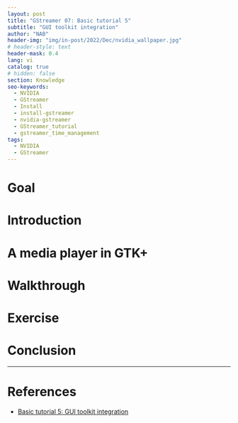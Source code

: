 ```yaml
---
layout: post
title: "GStreamer 07: Basic tutorial 5"
subtitle: "GUI toolkit integration"
author: "NAB"
header-img: "img/in-post/2022/Dec/nvidia_wallpaper.jpg"
# header-style: text
header-mask: 0.4
lang: vi
catalog: true
# hidden: false
section: Knowledge
seo-keywords:
  - NVIDIA
  - GStreamer
  - Install
  - install-gstreamer
  - nvidia-gstreamer
  - GStreamer_tutorial
  - gstreamer_time_management
tags:
  - NVIDIA
  - GStreamer
---
```


# Goal

# Introduction

# A media player in GTK+

# Walkthrough

# Exercise

# Conclusion

----

# References

* [Basic tutorial 5: GUI toolkit integration](https://gstreamer.freedesktop.org/documentation/tutorials/basic/toolkit-integration.html?gi-language=c)
